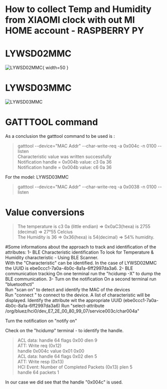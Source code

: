  
# How to collect Temp and Humidity from XIAOMI clock with out MI HOME account - RASPBERRY PY
# LYWSD02MMC

![LYWSD02MMC](https://user-images.githubusercontent.com/32024959/150021795-dc90d4a5-64a9-40ae-bc4f-82fbd330171d.jpg){ width=50 }

# LYWSD03MMC

![LYWSD03MMC](https://user-images.githubusercontent.com/32024959/150021528-b9583cac-ff0a-4df0-8ffa-3ae525ca1bfe.jpg)


# GATTTOOL command
As a conclusion the gatttool command to be used is :
>gatttool --device="MAC Addr" --char-write-req -a 0x004c -n 0100  --listen  
Characteristic value was written successfully  
Notification handle = 0x004b value: c3 0a 36  
Notification handle = 0x004b value: c6 0a 36  

For the model: LYWSD03MMC
>gatttool --device="MAC Addr" --char-write-req -a 0x0038 -n 0100  --listen  
  
# Value conversions
>The temperature is c3 0a (little endian) => 0x0aC3(hexa) is 2755 (decimal) => 27°55 Celcius  
>The Humidity is 36 => 0x36(hexa) is 54(decimal) => 54% humidity.  

#Some informations about the approach to track and identification of the attributes: 
1- BLE Characteristic identification
To look for Temperature & Humidity characteristic - Using BLE Scanner.  
With the "Characteristic" can be identified. In the case of LYWSD02MMC the UUID is ebe0ccc1-7a0a-4b0c-8a1a-6ff2997da3a6.
2- BLE communication tracking
On one terminal run the "hcidump -X" to dump the BLE communication.
3- Turn on the notification 
On a second terminal run "bluetoothctl"  
Run "scan on" to detect and identify the MAC of the devices  
Run "connect <MAC Addr>" to connect to the device. 
A list of characteristic will be displayed. Identify the attribute wit the appropriate UUID (ebe0ccc1-7a0a-4b0c-8a1a-6ff2997da3a6) 
Run "select-attribute /org/bluez/hci0/dev_E7_2E_00_80_99_07/service003c/char004a" 
  
Turn the notification on "notify on"  

Check on the "hcidump" terminal - to identify the handle.  
  
> ACL data: handle 64 flags 0x00 dlen 9  
  ATT: Write req (0x12)  
     handle 0x004c value  0x01 0x00  
 ACL data: handle 64 flags 0x02 dlen 5  
   ATT: Write resp (0x13)  
 HCI Event: Number of Completed Packets (0x13) plen 5  
    handle 64 packets 1  

In our case we did see that the handle "0x004c" is used.
